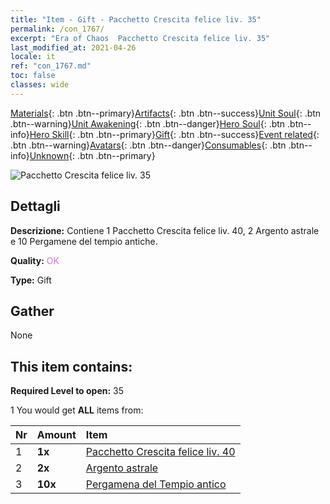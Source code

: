 ```yaml
---
title: "Item - Gift - Pacchetto Crescita felice liv. 35"
permalink: /con_1767/
excerpt: "Era of Chaos  Pacchetto Crescita felice liv. 35"
last_modified_at: 2021-04-26
locale: it
ref: "con_1767.md"
toc: false
classes: wide
---
```

 [Materials](/ItemsIT/){: .btn .btn--primary}[Artifacts](/ItemsIT/Artifacts/){: .btn .btn--success}[Unit Soul](/ItemsIT/UnitSoul/){: .btn .btn--warning}[Unit Awakening](/ItemsIT/UnitAwakening/){: .btn .btn--danger}[Hero Soul](/ItemsIT/HeroSoul/){: .btn .btn--info}[Hero Skill](/ItemsIT/HeroSkill/){: .btn .btn--primary}[Gift](/ItemsIT/Gift/){: .btn .btn--success}[Event related](/ItemsIT/Events/){: .btn .btn--warning}[Avatars](/ItemsIT/Avatars/){: .btn .btn--danger}[Consumables](/ItemsIT/Consumables/){: .btn .btn--info}[Unknown](/ItemsIT/Unknown/){: .btn .btn--primary}

 ![Pacchetto Crescita felice liv. 35](/images/t/i_907219.png)

## Dettagli
 **Descrizione:** Contiene 1 Pacchetto Crescita felice liv. 40, 2 Argento astrale e 10 Pergamene del tempio antiche.

 **Quality:** <span style="color: #DA70D6">OK</span>

 **Type:** Gift

## Gather

  None

## This item contains:

 **Required Level to open:** 35

 1 You would get **ALL** items  from:

  | Nr | Amount |     Item    |
  |:---|:-------|:------------|
  | 1 |  **1x** | [Pacchetto Crescita felice liv. 40](/ItemsIT/con_1768/) |  | 
  | 2 |  **2x** | [Argento astrale](/ItemsIT/con_969/) |  | 
  | 3 |  **10x** | [Pergamena del Tempio antico](/ItemsIT/con_697/) |  | 
